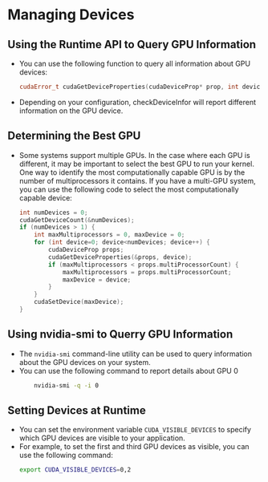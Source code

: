 # Managing Devices 

## Using the Runtime API to Query GPU Information
- You can use the following function to query all information about GPU devices:
    ```cpp
    cudaError_t cudaGetDeviceProperties(cudaDeviceProp* prop, int device);
    ```
- Depending on your configuration, checkDeviceInfor will report different information on the GPU device. 

## Determining the Best GPU 
- Some systems support multiple GPUs. In the case where each GPU is different, it may be important to select the best GPU to run your kernel. One way to identify the most computationally capable GPU is by the number of multiprocessors it contains. If you have a multi-GPU system, you can use the following code to select the most computationally capable device:
    ```cpp
    int numDevices = 0;
    cudaGetDeviceCount(&numDevices);
    if (numDevices > 1) {
        int maxMultiprocessors = 0, maxDevice = 0;
        for (int device=0; device<numDevices; device++) {
            cudaDeviceProp props;
            cudaGetDeviceProperties(&props, device);
            if (maxMultiprocessors < props.multiProcessorCount) {
                maxMultiprocessors = props.multiProcessorCount;
                maxDevice = device;
            }
        }
        cudaSetDevice(maxDevice);
    }
    ```

## Using nvidia-smi to Querry GPU Information
- The `nvidia-smi` command-line utility can be used to query information about the GPU devices on your system.
- You can use the following command to report details about GPU 0
    ```bash
        nvidia-smi -q -i 0
    ```

## Setting Devices at Runtime
- You can set the environment variable `CUDA_VISIBLE_DEVICES` to specify which GPU devices are visible to your application.
- For example, to set the first and third GPU devices as visible, you can use the following command:
    ```bash
    export CUDA_VISIBLE_DEVICES=0,2
    ```
